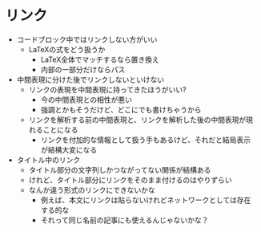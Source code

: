 # リンク

- コードブロック中ではリンクしない方がいい
  - LaTeXの式をどう扱うか
    - LaTeX全体でマッチするなら置き換え
    - 内部の一部分だけならパス
- 中間表現に分けた後でリンクしないといけない
  - リンクの表現を中間表現に持ってきたほうがいい?
    - 今の中間表現との相性が悪い
    - 強調とかもそうだけど、どこにでも書けちゃうから
  - リンクを解析する前の中間表現と、リンクを解析した後の中間表現が現れることになる
    - リンクを付加的な情報として扱う手もあるけど、それだと結局表示が結構大変になる
- タイトル中のリンク
  - タイトル部分の文字列しかつながってない関係が結構ある
  - けれど、タイトル部分にリンクをそのまま付けるのはやりずらい
  - なんか違う形式のリンクにできないかな
    - 例えば、本文にリンクは貼らないけれどネットワークとしては存在する的な
    - それって同じ名前の記事にも使えるんじゃないかな？
